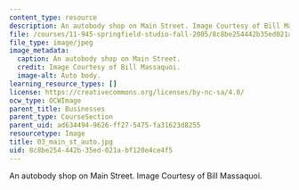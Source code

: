 ```yaml
---
content_type: resource
description: An autobody shop on Main Street. Image Courtesy of Bill Massaquoi.
file: /courses/11-945-springfield-studio-fall-2005/8c8be254442b35ed021abf120e4ce4f5_03_main_st_auto.jpg
file_type: image/jpeg
image_metadata:
  caption: An autobody shop on Main Street.
  credit: Image Courtesy of Bill Massaquoi.
  image-alt: Auto body.
learning_resource_types: []
license: https://creativecommons.org/licenses/by-nc-sa/4.0/
ocw_type: OCWImage
parent_title: Businesses
parent_type: CourseSection
parent_uid: ad634494-9626-ff27-5475-fa31623d8255
resourcetype: Image
title: 03_main_st_auto.jpg
uid: 8c8be254-442b-35ed-021a-bf120e4ce4f5
---
```

An autobody shop on Main Street. Image Courtesy of Bill Massaquoi.